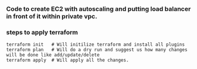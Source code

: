### Code to create EC2 with autoscaling and putting load balancer in front of it within private vpc.

### steps to apply terraform

```
terraform init   # Will initilize terraform and install all plugins
terraform plan   # Will do a dry run and suggest us how many changes will be done like add/update/delete
terraform apply  # Will apply all the changes.
```
